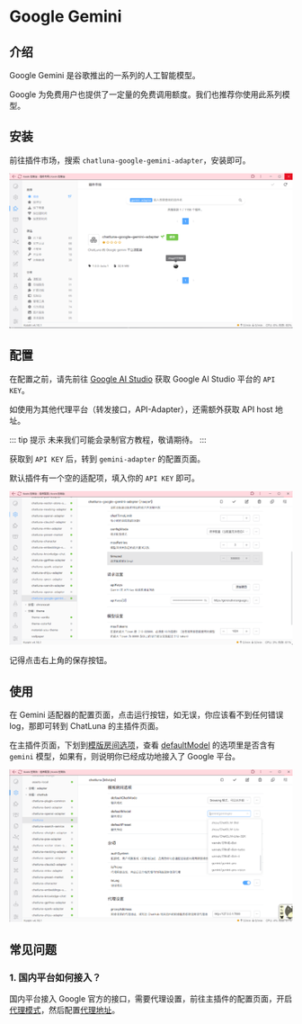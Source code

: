 # Google Gemini

## 介绍

Google Gemini 是谷歌推出的一系列的人工智能模型。

Google 为免费用户也提供了一定量的免费调用额度。我们也推荐你使用此系列模型。

## 安装

前往插件市场，搜索 `chatluna-google-gemini-adapter`，安装即可。

![images](../../public/images/plugin_gemini_pic_1.png)

## 配置

在配置之前，请先前往 [Google AI Studio](https://makersuite.google.com/app/apikey) 获取 Google AI Studio 平台的 `API KEY`。

如使用为其他代理平台（转发接口，API-Adapter），还需额外获取 API host 地址。

::: tip 提示
未来我们可能会录制官方教程，敬请期待。
:::

获取到 `API KEY` 后，转到 `gemini-adapter` 的配置页面。

默认插件有一个空的适配项，填入你的 `API KEY` 即可。

![images](../../public/images/plugin_gemini_config_1.png)

记得点击右上角的保存按钮。

## 使用

在 Gemini 适配器的配置页面，点击运行按钮，如无误，你应该看不到任何错误 log，那即可转到 ChatLuna 的主插件页面。

在主插件页面，下划到[模版房间选项](../useful-configurations.md#模版房间选项)，查看 [defaultModel](../useful-configurations.md#defaultmodel) 的选项里是否含有 `gemini` 模型，如果有，则说明你已经成功地接入了 Google 平台。

![images](../../public/images/plugin_gemini_config_2.png)

## 常见问题

### 1. 国内平台如何接入？

国内平台接入 Google 官方的接口，需要代理设置，前往主插件的配置页面，开启[代理模式](../useful-configurations.md/#isproxy)，然后配置[代理地址](../useful-configurations.md#proxyaddress)。
